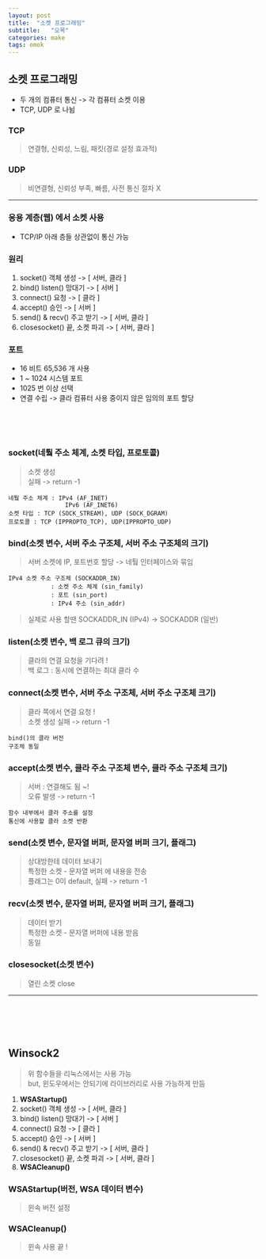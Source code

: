 ```yaml
---
layout: post
title:  "소켓 프로그래밍"
subtitle:   "오목"
categories: make
tags: omok
---
```


    
소켓 프로그래밍
-----
- 두 개의 컴퓨터 통신 -> 각 컴퓨터 소켓 이용
- TCP, UDP 로 나뉨

### TCP
> 연결형, 신뢰성, 느림, 패킷(경로 설정 효과적)  
### UDP
> 비연결형, 신뢰성 부족, 빠름, 사전 통신 절차 X  

----

### **응용 계층(웹)** 에서 소켓 사용  
- TCP/IP 아래 층들 상관없이 통신 가능  
### 원리
1. socket() 객체 생성 -> [ 서버, 클라 ]
2. bind() listen() 망대기 -> [ 서버 ]
3. connect() 요청 -> [ 클라 ]
4. accept() 승인 -> [ 서버 ]
5. send() & recv() 주고 받기 -> [ 서버, 클라 ]
6. closesocket() 끝, 소켓 파괴 -> [ 서버, 클라 ]


### 포트
- 16 비트 65,536 개 사용
- 1 ~ 1024 시스템 포트
- 1025 번 이상 선택
- 연결 수립 -> 클라 컴퓨터 사용 중이지 않은 임의의 포트 할당

<br><br><br>

### socket(네퉠 주소 체계, 소켓 타입, 프로토콜)
>소켓 생성  
>실패 -> return -1  

    네퉠 주소 체계 : IPv4 (AF_INET)
                    IPv6 (AF_INET6)
    소켓 타입 : TCP (SOCK_STREAM), UDP (SOCK_DGRAM)
    프로토콜 : TCP (IPPROPTO_TCP), UDP(IPPROPTO_UDP)  

### bind(소켓 변수, 서버 주소 구조체, 서버 주소 구조체의 크기)
>서버 소켓에 IP, 포트번호 할당 -> 네퉠 인터페이스와 묶임  

    IPv4 소켓 주소 구조체 (SOCKADDR_IN)
                : 소켓 주소 체계 (sin_family)
                : 포트 (sin_port)
                : IPv4 주소 (sin_addr)  


> 실제로 사용 할땐 SOCKADDR_IN (IPv4) -> SOCKADDR (일반)  

### listen(소켓 변수, 백 로그 큐의 크기)
> 클라의 연결 요청을 기다려 !  
> 백 로그 : 동시에 연결하는 최대 클라 수

### connect(소켓 변수, 서버 주소 구조체, 서버 주소 구조체 크기)  
>클라 쪽에서 연결 요청 !  
>소켓 생성 실패 -> return -1

    bind()의 클라 버전
    구조체 동일

### accept(소켓 변수, 클라 주소 구조체 변수, 클라 주소 구조체 크기)

>서버 : 연결해도 됨 ~!  
>오류 발생 -> return -1

    함수 내부에서 클라 주소를 설정
    통신에 사용할 클라 소켓 반환

### send(소켓 변수, 문자열 버퍼, 문자열 버퍼 크기, 플래그)  
>상대방한테 데이터 보내기  
>특정한 소켓 - 문자열 버퍼 에 내용을 전송  
>플래그는 0이 default, 실패 -> return -1

### recv(소켓 변수, 문자열 버퍼, 문자열 버퍼 크기, 플래그)  
>데이터 받기  
>특정한 소켓 - 문자열 버퍼에 내용 받음  
> 동일

### closesocket(소켓 변수)  
> 열린 소켓 close

-----
<br><br><br>
Winsock2
-----
>위 함수들을 리눅스에서는 사용 가능  
>but, 윈도우에서는 안되기에 라이브러리로 사용 가능하게 만듬


1. **WSAStartup()** 
2. socket() 객체 생성 -> [ 서버, 클라 ]
3. bind() listen() 망대기 -> [ 서버 ]
4. connect() 요청 -> [ 클라 ]
5. accept() 승인 -> [ 서버 ]
6. send() & recv() 주고 받기 -> [ 서버, 클라 ]
7. closesocket() 끝, 소켓 파괴 -> [ 서버, 클라 ]
8. **WSACleanup()**
   
### WSAStartup(버전, WSA 데이터 변수)  
> 윈속 버전 설정

### WSACleanup()

> 윈속 사용 끝 !